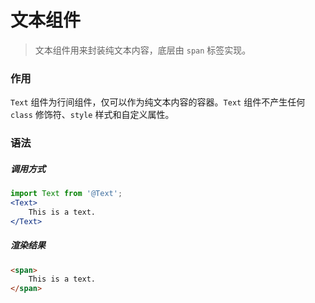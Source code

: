 # 文本组件
> 文本组件用来封装纯文本内容，底层由 `span` 标签实现。

### 作用
`Text` 组件为行间组件，仅可以作为纯文本内容的容器。`Text` 组件不产生任何 `class` 修饰符、`style` 样式和自定义属性。
 
### 语法
##### 调用方式
``` jsx
import Text from '@Text';
<Text>
    This is a text.
</Text>
```
##### 渲染结果
``` html
<span>
    This is a text.
</span>
```

